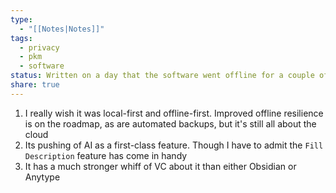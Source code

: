 ```yaml
---
type:
  - "[[Notes|Notes]]"
tags:
  - privacy
  - pkm
  - software
status: Written on a day that the software went offline for a couple of hours. It may have improved on that front since then, and it was/is a good application in many ways not listed here.
share: true
---
```


1. I really wish it was local-first and offline-first. Improved offline resilience is on the roadmap, as are automated backups, but it's still all about the cloud
2. Its pushing of AI as a first-class feature. Though I have to admit the `Fill Description` feature has come in handy
3. It has a much stronger whiff of VC about it than either Obsidian or Anytype

